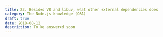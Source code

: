 ```yaml
---
title: 23. Besides V8 and libuv, what other external dependencies does Node have?
category: The Node.js knowledge (Q&A)
draft: true
date: 2018-08-12
description: To be answered soon
---
```

